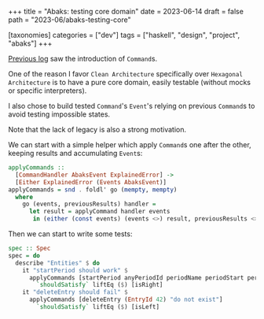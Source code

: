 +++
title = "Abaks: testing core domain"
date = 2023-06-14
draft = false
path = "2023-06/abaks-testing-core"

[taxonomies]
categories = ["dev"]
tags = ["haskell", "design", "project", "abaks"]
+++

[Previous log](@/2023-06-11_abaks-commands.md) saw the introduction of `Command`s.

One of the reason I favor `Clean Architecture` specifically over `Hexagonal Architecture` is to have a pure core domain, easily testable (without mocks or specific interpreters).

I also chose to build tested `Command`'s `Event`'s relying on previous `Command`s to avoid testing impossible states.

Note that the lack of legacy is also a strong motivation.

We can start with a simple helper which apply `Command`s one after the other, keeping results and accumulating `Event`s:

```haskell
applyCommands ::
  [CommandHandler AbaksEvent ExplainedError] ->
  [Either ExplainedError (Events AbaksEvent)]
applyCommands = snd . foldl' go (mempty, mempty)
  where
    go (events, previousResults) handler =
      let result = applyCommand handler events
       in (either (const events) (events <>) result, previousResults <> [result])
```

Then we can start to write some tests:

```haskell
spec :: Spec
spec = do
  describe "Entities" $ do
    it "startPeriod should work" $
      applyCommands [startPeriod anyPeriodId periodName periodStart periodEnd (Amount 0)]
        `shouldSatisfy` liftEq ($) [isRight]
    it "deleteEntry should fail" $
      applyCommands [deleteEntry (EntryId 42) "do not exist"]
        `shouldSatisfy` liftEq ($) [isLeft]
```
